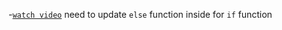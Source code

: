 -[`watch video`](https://www.youtube.com/watch?v=J2HLW4A40X8&feature=emb_rel_end)
need to update `else` function inside for `if` function
